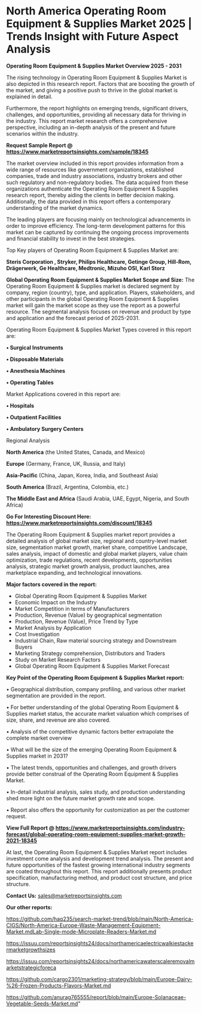 # North America Operating Room Equipment & Supplies Market 2025 | Trends Insight with Future Aspect Analysis

<Strong> Operating Room Equipment & Supplies Market Overview 2025 - 2031</strong>

The rising technology in Operating Room Equipment & Supplies Market is also depicted in this research report. Factors that are boosting the growth of the market, and giving a positive push to thrive in the global market is explained in detail.

Furthermore, the report highlights on emerging trends, significant drivers, challenges, and opportunities, providing all necessary data for thriving in the industry. This report market research offers a comprehensive perspective, including an in-depth analysis of the present and future scenarios within the industry.

<strong>Request Sample Report @ <a href=https://www.marketreportsinsights.com/sample/18345>https://www.marketreportsinsights.com/sample/18345</a></strong>

The market overview included in this report provides information from a wide range of resources like government organizations, established companies, trade and industry associations, industry brokers and other such regulatory and non-regulatory bodies. The data acquired from these organizations authenticate the Operating Room Equipment & Supplies research report, thereby aiding the clients in better decision making. Additionally, the data provided in this report offers a contemporary understanding of the market dynamics.

The leading players are focusing mainly on technological advancements in order to improve efficiency. The long-term development patterns for this market can be captured by continuing the ongoing process improvements and financial stability to invest in the best strategies.

Top Key players of Operating Room Equipment & Supplies Market are:

<strong>Steris Corporation , Stryker, Philips Healthcare, Getinge Group, Hill-Rom, Drägerwerk, Ge Healthcare, Medtronic, Mizuho OSI, Karl Storz</strong>

<strong><b>Global Operating Room Equipment & Supplies Market Scope and Size:</b></strong>
The Operating Room Equipment & Supplies market is declared segment by company, region (country), type, and application. Players, stakeholders, and other participants in the global Operating Room Equipment & Supplies market will gain the market scope as they use the report as a powerful resource. The segmental analysis focuses on revenue and product by type and application and the forecast period of 2025-2031.

Operating Room Equipment & Supplies Market Types covered in this report are:

<strong>• Surgical Instruments

• Disposable Materials

• Anesthesia Machines

• Operating Tables</strong>

Market Applications covered in this report are:

<strong>• Hospitals

• Outpatient Facilities

• Ambulatory Surgery Centers</strong> 

Regional Analysis

<strong>North America</strong> (the United States, Canada, and Mexico)

<strong>Europe</strong> (Germany, France, UK, Russia, and Italy)

<strong>Asia-Pacific</strong> (China, Japan, Korea, India, and Southeast Asia)

<strong>South America</strong> (Brazil, Argentina, Colombia, etc.)

<strong>The Middle East and Africa</strong> (Saudi Arabia, UAE, Egypt, Nigeria, and South Africa)

<strong>Go For Interesting Discount Here: <a href=https://www.marketreportsinsights.com/discount/18345>https://www.marketreportsinsights.com/discount/18345</a></strong>

The Operating Room Equipment & Supplies market report provides a detailed analysis of global market size, regional and country-level market size, segmentation market growth, market share, competitive Landscape, sales analysis, impact of domestic and global market players, value chain optimization, trade regulations, recent developments, opportunities analysis, strategic market growth analysis, product launches, area marketplace expanding, and technological innovations.

<strong><b>Major factors covered in the report:</b></strong>
<ul>
  <li>Global Operating Room Equipment & Supplies Market </li>
  <li>Economic Impact on the Industry</li>
  <li>Market Competition in terms of Manufacturers</li>
  <li>Production, Revenue (Value) by geographical segmentation</li>
  <li>Production, Revenue (Value), Price Trend by Type</li>
  <li>Market Analysis by Application</li>
  <li>Cost Investigation</li>
  <li>Industrial Chain, Raw material sourcing strategy and Downstream Buyers</li>
  <li>Marketing Strategy comprehension, Distributors and Traders</li>
  <li>Study on Market Research Factors</li>
  <li>Global Operating Room Equipment & Supplies Market Forecast</li>
</ul>

<strong><b>Key Point of the Operating Room Equipment & Supplies Market report:</b></strong>

• Geographical distribution, company profiling, and various other market segmentation are provided in the report.

• For better understanding of the global Operating Room Equipment & Supplies market status, the accurate market valuation which comprises of size, share, and revenue are also covered.

• Analysis of the competitive dynamic factors better extrapolate the complete market overview

• What will be the size of the emerging Operating Room Equipment & Supplies market in 2031?

• The latest trends, opportunities and challenges, and growth drivers provide better construal of the Operating Room Equipment & Supplies Market.

• In-detail industrial analysis, sales study, and production understanding shed more light on the future market growth rate and scope.

• Report also offers the opportunity for customization as per the customer request.

<strong><b>View Full Report @ <a href=https://www.marketreportsinsights.com/industry-forecast/global-operating-room-equipment-supplies-market-growth-2021-18345>https://www.marketreportsinsights.com/industry-forecast/global-operating-room-equipment-supplies-market-growth-2021-18345</a></b></strong>


At last, the Operating Room Equipment & Supplies Market report includes investment come analysis and development trend analysis. The present and future opportunities of the fastest growing international industry segments are coated throughout this report. This report additionally presents product specification, manufacturing method, and product cost structure, and price structure.

<strong>Contact Us:</strong>
sales@marketreportsinsights.com

<strong>Our other reports:</strong>

<a href=https://github.com/haq235/search-market-trend/blob/main/North-America-CIGS/North-America-Europe-Waste-Management-Equipment-Market.mdLab-Single-mode-Microplate-Readers-Market.md>https://github.com/haq235/search-market-trend/blob/main/North-America-CIGS/North-America-Europe-Waste-Management-Equipment-Market.mdLab-Single-mode-Microplate-Readers-Market.md</a>

<a href=https://issuu.com/reportsinsights24/docs/northamericaelectricwalkiestackermarketgrowthsizes>https://issuu.com/reportsinsights24/docs/northamericaelectricwalkiestackermarketgrowthsizes</a>

<a href=https://issuu.com/reportsinsights24/docs/northamericawaterscaleremovalmarketstrategicforeca>https://issuu.com/reportsinsights24/docs/northamericawaterscaleremovalmarketstrategicforeca</a>

<a href=https://github.com/cargo2301/marketing-strategy/blob/main/Europe-Dairy-%26-Frozen-Products-Flavors-Market.md>https://github.com/cargo2301/marketing-strategy/blob/main/Europe-Dairy-%26-Frozen-Products-Flavors-Market.md</a>

<a href=https://github.com/anurag765555/report/blob/main/Europe-Solanaceae-Vegetable-Seeds-Market.md>https://github.com/anurag765555/report/blob/main/Europe-Solanaceae-Vegetable-Seeds-Market.md</a>"
